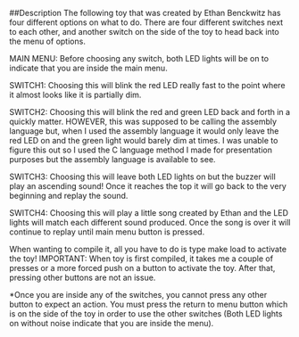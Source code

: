 ##Description
The following toy that was created by Ethan Benckwitz has four different
options on what to do. There are four different switches next to each other,
and another switch on the side of the toy to  head back into the menu of
options.

MAIN MENU: Before choosing any switch, both LED lights will be on to indicate
that you are inside the main menu.

SWITCH1: Choosing this will blink the red LED really fast to the point
where it almost looks like it is partially dim.

SWITCH2: Choosing this will blink the red and green LED back and forth in a
quickly matter. HOWEVER, this was supposed to be calling the assembly language
but, when I used the assembly language it would only leave the red LED on and
the green light would barely dim at times. I was unable to figure this out so
I used the C language method I made for presentation purposes but the assembly
language is available to see. 

SWITCH3: Choosing this will leave both LED lights on but the buzzer will play
an ascending sound! Once it reaches the top it will go back to the very
beginning and replay the sound.

SWITCH4: Choosing this will play a little song created by Ethan and the LED
lights will match each different sound produced. Once the song is over it will
continue to replay until main menu button is pressed.

When wanting to compile it, all you have to do is type make load to activate
the toy! IMPORTANT: When toy is first compiled, it takes me a couple of
presses  or a more forced push on a button to activate the toy. After that,
pressing other buttons are not an issue.


*Once you are inside any of the switches, you cannot press any other button to
 expect an action. You must press the return to menu button which is on the
 side of the toy in order to use the other switches (Both LED lights on
 without noise indicate that you are inside the menu).
